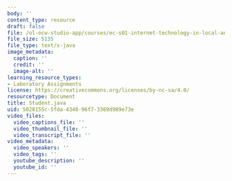 ```yaml
---
body: ''
content_type: resource
draft: false
file: /ol-ocw-studio-app/courses/ec-s01-internet-technology-in-local-and-global-communities-spring-2005-summer-2005/student.java
file_size: 5135
file_type: text/x-java
image_metadata:
  caption: ''
  credit: ''
  image-alt: ''
learning_resource_types:
- Laboratory Assignments
license: https://creativecommons.org/licenses/by-nc-sa/4.0/
resourcetype: Document
title: Student.java
uid: 5028155c-5fda-4348-96f7-3369d989e73e
video_files:
  video_captions_file: ''
  video_thumbnail_file: ''
  video_transcript_file: ''
video_metadata:
  video_speakers: ''
  video_tags: ''
  youtube_description: ''
  youtube_id: ''
---
```

